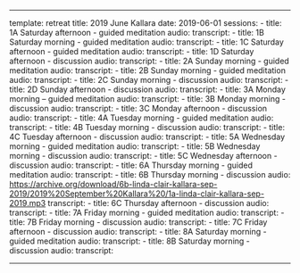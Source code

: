 ---
template: retreat
title: 2019 June Kallara
date: 2019-06-01
sessions:
    - title: 1A Saturday afternoon - guided meditation
      audio: 
      transcript: 
    - title: 1B Saturday morning - guided meditation
      audio: 
      transcript:
    - title: 1C Saturday afternoon - guided meditation
      audio:
      transcript:
    - title: 1D Saturday afternoon - discussion
      audio:
      transcript:
    - title: 2A Sunday morning - guided meditation
      audio: 
      transcript:
    - title: 2B Sunday morning - guided meditation
      audio:
      transcript: 
    - title: 2C Sunday morning - discussion
      audio:
      transcript:
    - title: 2D Sunday afternoon - discussion
      audio:
      transcript:
    - title: 3A Monday morning – guided meditation
      audio:
      transcript:
    - title: 3B Monday morning - discussion
      audio:
      transcript:
    - title: 3C Monday afternoon - discussion
      audio: 
      transcript:
    - title: 4A Tuesday morning - guided meditation
      audio:
      transcript:
    - title: 4B Tuesday morning - discussion
      audio:
      transcript:
    - title: 4C Tuesday afternoon - discussion
      audio:
      transcript:
    - title: 5A Wednesday morning - guided meditation
      audio:
      transcript:
    - title: 5B Wednesday morning - discussion
      audio:
      transcript:
    - title: 5C Wednesday afternoon - discussion
      audio:
      transcript:
    - title: 6A Thursday morning - guided meditation
      audio:
      transcript:
    - title: 6B Thursday morning - discussion
      audio: https://archive.org/download/6b-linda-clair-kallara-sep-2019/2019%20September%20Kallara%20/1a-linda-clair-kallara-sep-2019.mp3
      transcript:
    - title: 6C Thursday afternoon - discussion
      audio:
      transcript:
    - title: 7A Friday morning - guided meditation
      audio:
      transcript:
    - title: 7B Friday morning - discussion
      audio:
      transcript:
    - title: 7C Friday afternoon - discussion
      audio:
      transcript:
    - title: 8A Saturday morning - guided meditation
      audio:
      transcript:
    - title: 8B Saturday morning - discussion
      audio:
      transcript:
      
 ---
